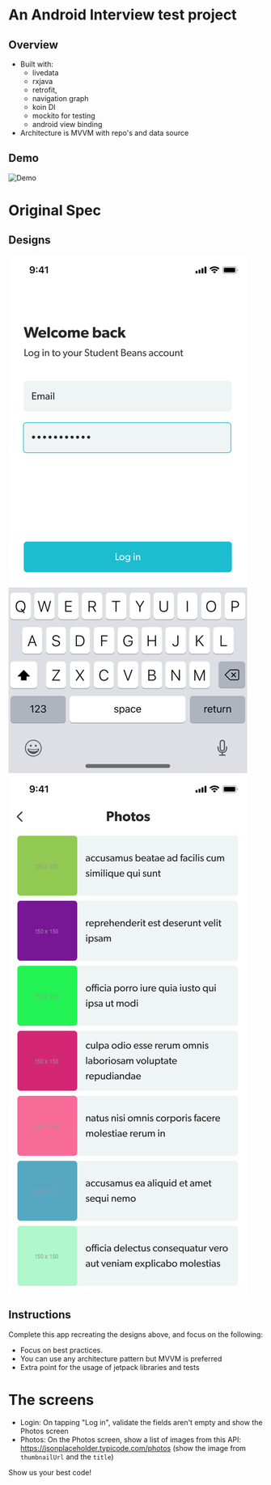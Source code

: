 # An Android Interview test project

## Overview
- Built with: 
    - livedata 
    - rxjava
    - retrofit, 
    - navigation graph
    - koin DI
    - mockito for testing
    - android view binding
- Architecture is MVVM with repo's and data source

## Demo
![Demo](demo.gif)

# Original Spec
## Designs

![Login](Login.png) ![Photos](Photos.png)

## Instructions

Complete this app recreating the designs above, and focus on the following:

 - Focus on best practices.
 - You can use any architecture pattern but MVVM is preferred
 - Extra point for the usage of jetpack libraries and tests
 
 # The screens
 - Login: On tapping "Log in", validate the fields aren't empty and show the Photos screen
 - Photos: On the Photos screen, show a list of images from this API: https://jsonplaceholder.typicode.com/photos (show the image from `thumbnailUrl` and the `title`)

 Show us your best code!
